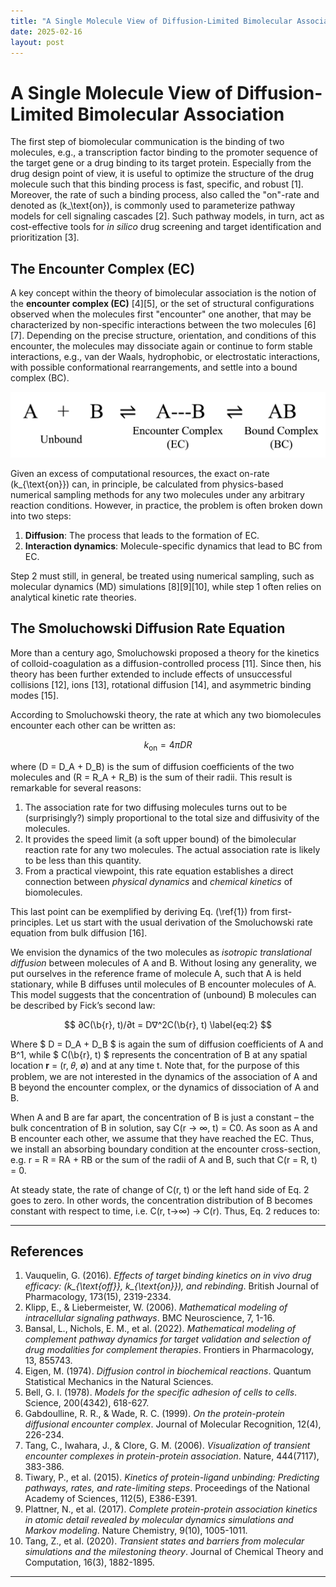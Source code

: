 ```yaml
---
title: "A Single Molecule View of Diffusion-Limited Bimolecular Association"
date: 2025-02-16
layout: post
---
```


# A Single Molecule View of Diffusion-Limited Bimolecular Association

The first step of biomolecular communication is the binding of two molecules, e.g., a transcription factor binding to the promoter sequence of the target gene or a drug binding to its target protein. Especially from the drug design point of view, it is useful to optimize the structure of the drug molecule such that this binding process is fast, specific, and robust [1]. Moreover, the rate of such a binding process, also called the "on"-rate and denoted as \(k_\text{on}\), is commonly used to parameterize pathway models for cell signaling cascades [2]. Such pathway models, in turn, act as cost-effective tools for _in silico_ drug screening and target identification and prioritization [3].

## The Encounter Complex (EC)

A key concept within the theory of bimolecular association is the notion of the **encounter complex (EC)** [4][5], or the set of structural configurations observed when the molecules first "encounter" one another, that may be characterized by non-specific interactions between the two molecules [6][7]. Depending on the precise structure, orientation, and conditions of this encounter, the molecules may dissociate again or continue to form stable interactions, e.g., van der Waals, hydrophobic, or electrostatic interactions, with possible conformational rearrangements, and settle into a bound complex (BC).

![EC-scheme](../assets/EC_scheme.png)

Given an excess of computational resources, the exact on-rate \(k_{\text{on}}\) can, in principle, be calculated from physics-based numerical sampling methods for any two molecules under any arbitrary reaction conditions. However, in practice, the problem is often broken down into two steps:
1. **Diffusion**: The process that leads to the formation of EC.
2. **Interaction dynamics**: Molecule-specific dynamics that lead to BC from EC.

Step 2 must still, in general, be treated using numerical sampling, such as molecular dynamics (MD) simulations [8][9][10], while step 1 often relies on analytical kinetic rate theories.

## The Smoluchowski Diffusion Rate Equation

More than a century ago, Smoluchowski proposed a theory for the kinetics of colloid-coagulation as a diffusion-controlled process [11]. Since then, his theory has been further extended to include effects of unsuccessful collisions [12], ions [13], rotational diffusion [14], and asymmetric binding modes [15].

According to Smoluchowski theory, the rate at which any two biomolecules encounter each other can be written as:

$$
k_{\text{on}} = 4 \pi D R
\label{eq:1}
$$

where \(D = D_A + D_B\) is the sum of diffusion coefficients of the two molecules and \(R = R_A + R_B\) is the sum of their radii. This result is remarkable for several reasons:

1. The association rate for two diffusing molecules turns out to be (surprisingly?) simply proportional to the total size and diffusivity of the molecules.
2. It provides the speed limit (a soft upper bound) of the bimolecular reaction rate for any two molecules. The actual association rate is likely to be less than this quantity.
3. From a practical viewpoint, this rate equation establishes a direct connection between _physical dynamics_ and _chemical kinetics_ of biomolecules.

This last point can be exemplified by deriving Eq. (\ref{1}) from first-principles. Let us start with the usual derivation of the Smoluchowski rate equation from bulk diffusion [16]. 

We envision the dynamics of the two molecules as _isotropic translational diffusion_ between molecules of A and B. Without losing any generality, we put ourselves in the reference frame of molecule A, such that A is held stationary, while B diffuses until molecules of B encounter molecules of A. This model suggests that the concentration of (unbound) B molecules can be described by Fick’s second law:

$$
∂C(\b{r}, t)/∂t = D∇^2C(\b{r}, t)  
\label{eq:2} 
$$

Where $ D = D_A + D_B $ is again the sum of diffusion coefficients of A and B^1, while $ C(\b{r}, t) $ represents the concentration of B at any spatial location **r**  = (r, 𝜃, ø) and at any time t. Note that, for the purpose of this problem, we are not interested in the dynamics of the association of A and B beyond the encounter complex, or the dynamics of dissociation of A and B. 

When A and B are far apart, the concentration of B is just a constant – the bulk concentration of B in solution, say C(r → ∞, t) = C0. As soon as A and B encounter each other, we assume that they have reached the EC. Thus, we install an absorbing boundary condition at the encounter cross-section, e.g. r = R = RA + RB or the sum of the radii of A and B, such that C(r = R, t) = 0. 

At steady state, the rate of change of C(r, t) or the left hand side of Eq. 2 goes to zero. In other words, the concentration distribution of B becomes constant with respect to time, i.e. C(r, t→∞) → C(r). Thus, Eq. 2 reduces to:


---

## References

1. Vauquelin, G. (2016). *Effects of target binding kinetics on in vivo drug efficacy: \(k_{\text{off}}, k_{\text{on}}\), and rebinding*. British Journal of Pharmacology, 173(15), 2319-2334.
2. Klipp, E., & Liebermeister, W. (2006). *Mathematical modeling of intracellular signaling pathways*. BMC Neuroscience, 7, 1-16.
3. Bansal, L., Nichols, E. M., et al. (2022). *Mathematical modeling of complement pathway dynamics for target validation and selection of drug modalities for complement therapies*. Frontiers in Pharmacology, 13, 855743.
4. Eigen, M. (1974). *Diffusion control in biochemical reactions*. Quantum Statistical Mechanics in the Natural Sciences.
5. Bell, G. I. (1978). *Models for the specific adhesion of cells to cells*. Science, 200(4342), 618-627.
6. Gabdoulline, R. R., & Wade, R. C. (1999). *On the protein-protein diffusional encounter complex*. Journal of Molecular Recognition, 12(4), 226-234.
7. Tang, C., Iwahara, J., & Clore, G. M. (2006). *Visualization of transient encounter complexes in protein-protein association*. Nature, 444(7117), 383-386.
8. Tiwary, P., et al. (2015). *Kinetics of protein-ligand unbinding: Predicting pathways, rates, and rate-limiting steps*. Proceedings of the National Academy of Sciences, 112(5), E386-E391.
9. Plattner, N., et al. (2017). *Complete protein-protein association kinetics in atomic detail revealed by molecular dynamics simulations and Markov modeling*. Nature Chemistry, 9(10), 1005-1011.
10. Tang, Z., et al. (2020). *Transient states and barriers from molecular simulations and the milestoning theory*. Journal of Chemical Theory and Computation, 16(3), 1882-1895.

---
